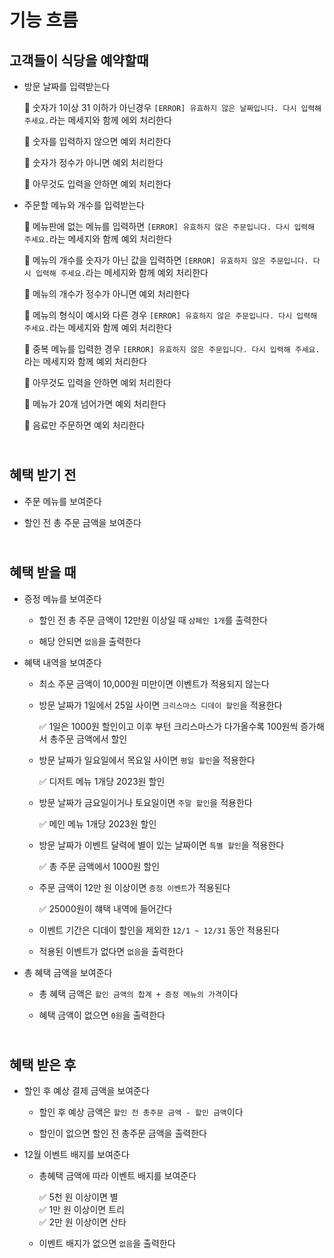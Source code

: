 # **기능 흐름**

## **고객들이 식당을 예약할때**

- 방문 날짜를 입력받는다

  🚨 숫자가 1이상 31 이하가 아닌경우 `[ERROR] 유효하지 않은 날짜입니다. 다시 입력해 주세요.`라는 메세지와 함께 에외 처리한다

  🚨 숫자를 입력하지 않으면 예외 처리한다

  🚨 숫자가 정수가 아니면 예외 처리한다

  🚨 아무것도 입력을 안하면 예외 처리한다

- 주문할 메뉴와 개수를 입력받는다

  🚨 메뉴판에 없는 메뉴를 입력하면 `[ERROR] 유효하지 않은 주문입니다. 다시 입력해 주세요.`라는 메세지와 함께 예외 처리한다

  🚨 메뉴의 개수를 숫자가 아닌 값을 입력하면 `[ERROR] 유효하지 않은 주문입니다. 다시 입력해 주세요.`라는 메세지와 함께 예외 처리한다

  🚨 메뉴의 개수가 정수가 아니면 예외 처리한다

  🚨 메뉴의 형식이 예시와 다른 경우 `[ERROR] 유효하지 않은 주문입니다. 다시 입력해 주세요.`라는 메세지와 함께 예외 처리한다

  🚨 중복 메뉴를 입력한 경우 `[ERROR] 유효하지 않은 주문입니다. 다시 입력해 주세요.`라는 메세지와 함께 예외 처리한다

  🚨 아무것도 입력을 안하면 예외 처리한다

  🚨 메뉴가 20개 넘어가면 예외 처리한다

  🚨 음료만 주문하면 예외 처리한다

## </br>**혜택 받기 전**

- 주문 메뉴를 보여준다

- 할인 전 총 주문 금액을 보여준다</br>

## </br>**혜택 받을 때**

- 증정 메뉴를 보여준다

  - 할인 전 총 주문 금액이 12만원 이상일 때 `샴페인 1개`를 출력한다

  - 해당 안되면 `없음`을 출력한다

- 혜택 내역을 보여준다

  - 최소 주문 금액이 10,000원 미만이면 이벤트가 적용되지 않는다

  - 방문 날짜가 1일에서 25일 사이면 `크리스마스 디데이 할인`을 적용한다

    ✅ 1일은 1000원 할인이고 이후 부턴 크리스마스가 다가올수록 100원씩 증가해서 총주문 금액에서 할인

  - 방문 날짜가 일요일에서 목요일 사이면 `평일 할인`을 적용한다

    ✅ 디저트 메뉴 1개당 2023원 할인

  - 방문 날짜가 금요일이거나 토요일이면 `주말 할인`을 적용한다

    ✅ 메인 메뉴 1개당 2023원 할인

  - 방문 날짜가 이벤트 달력에 별이 있는 날짜이면 `특별 할인`을 적용한다

    ✅ 총 주문 금액에서 1000원 할인

  - 주문 금액이 12만 원 이상이면 `증정 이벤트`가 적용된다

    ✅ 25000원이 햬택 내역에 들어간다

  - 이벤트 기간은 디데이 할인을 제외한 `12/1 ~ 12/31` 동안 적용된다

  - 적용된 이벤트가 없다면 `없음`을 출력한다

- 총 혜택 금액을 보여준다

  - 총 혜택 금액은 `할인 금액의 합계 + 증정 메뉴의 가격`이다

  - 혜택 금액이 없으면 `0원`을 출력한다

## </br>**혜택 받은 후**

- 할인 후 예상 결제 금액을 보여준다

  - 할인 후 예상 금액은 `할인 전 총주문 금액 - 할인 금액`이다

  - 할인이 없으면 할인 전 총주문 금액을 출력한다

- 12월 이벤트 배지를 보여준다

  - 총혜택 금액에 따라 이벤트 배지를 보여준다

    ✅ 5천 원 이상이면 별</br>
    ✅ 1만 원 이상이면 트리</br>
    ✅ 2만 원 이상이면 산타

  - 이벤트 배지가 없으면 `없음`을 출력한다
